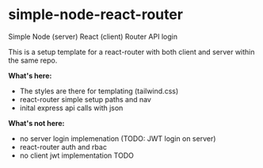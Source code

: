 # simple-node-react-router
Simple Node (server) React (client) Router API login

This is a setup template for a react-router with both client and server within the same repo.

**What's here:**
 - The styles are there for templating (tailwind.css)
 - react-router simple setup paths and nav
 - inital express api calls with json

**What's not here:**
 - no server login implemenation (TODO: JWT login on server)
 - react-router auth and rbac
 - no client jwt implementation TODO
